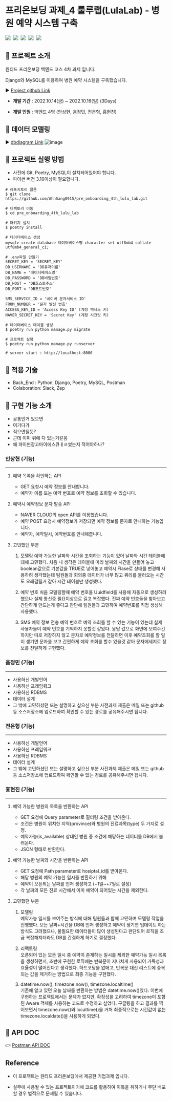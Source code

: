 # 프리온보딩 과제_4 룰루랩(LulaLab) - 병원 예약 시스템 구축
<img src="https://img.shields.io/badge/Python-3776AB?style=for-the-badge&logo=Python&logoColor=white"/>&nbsp;
<img src="https://img.shields.io/badge/Django-092E20?style=for-the-badge&logo=Django&logoColor=white"/>&nbsp;
<img src="https://img.shields.io/badge/Poetry-60A5FA?style=for-the-badge&logo=Poetry&logoColor=white"/>&nbsp;
<img src="https://img.shields.io/badge/MySQL-4479A1?style=for-the-badge&logo=MySQL&logoColor=white"/>&nbsp;
<img src="https://img.shields.io/badge/Postman-FF6C37?style=for-the-badge&logo=Postman&logoColor=white"/>&nbsp;

## 🏥 프로젝트 소개

원티드 프리온보딩 백엔드 코스 4차 과제 입니다.
  
Django와 MySQL를 이용하여 병원 예약 시스템을 구축했습니다.

▶️ [Project github Link](https://github.com/AhnSang0915/pre_onboarding_4th_lulu_lab)

- **개발 기간** : 2022.10.14(금) ~ 2022.10.16(일) (3Days)
  
- **개발 인원** : 백엔드 4명 (안상현, 음정민, 전은형, 홍현진)


## 🏥 데이터 모델링

▶️ [dbdiagram Link](https://dbdiagram.io/d/634921dff0018a1c5f030baa)
![image](https://user-images.githubusercontent.com/97498663/196033480-18bbc4aa-a7e3-40a9-abfe-c82236d8a9db.png)


## 🏥 프로젝트 실행 방법

- 사전에 Git, Poetry, MySQL이 설치되어있어야 합니다.
- 파이썬 버전 3.10이상이 필요합니다.

```shell
# 레포지토리 클론
$ git clone https://github.com/AhnSang0915/pre_onboarding_4th_lulu_lab.git

# 디렉토리 이동
$ cd pre_onboarding_4th_lulu_lab

# 패키지 설치
$ poetry install

# 데이터베이스 생성
mysql> create database 데이터베이스명 character set utf8mb4 collate utf8mb4_general_ci; 

# .env파일 만들기
SECRET_KEY = 'SECRET_KEY'
DB_USERNAME = 'DB유저이름'
DB_NAME = '데이터베이스명'
DB_PASSWORD = 'DB비밀번호'
DB_HOST = 'DB호스트주소'
DB_PORT = 'DB포트번호'

SMS_SERVICE_ID = '네이버 문자서비스 ID'
FROM_NUMBER = '문자 발신 번호'
ACCESS_KEY_ID = 'Access Key ID' (계정 엑세스 키)
NAVER_SECRET_KEY = 'Secret Key' (계정 시크릿 키)

# 데이터베이스 테이블 생성
$ poetry run python manage.py migrate

# 프로젝트 실행
$ poetry run python manage.py runserver

# server start : http://localhost:8000
```

## 🏥 적용 기술

- Back_End : Python, Django, Poetry, MySQL, Postman
- Colaboration: Slack, Zep
  

## 🏥 구현 기능 소개

- 공통인거 있으면
- 여기다가
- 적으면될듯?
- 근데 이미 위에 다 있는거같음
- 왜 파이썬장고마이에스큐ㅔㄹ썼는지 적어야하나?
  
### 안상현 (기능)
---  

1. 예약 목록을 확인하는 API
    - GET 요청시 예약 정보를 안내합니다.
    - 예약자 이름 또는 예약 번호로 예약 정보를 조회할 수 있습니다.
    
2. 예약시 예약정보 문자 발송 API
    - NAVER CLOUD의 open API를 이용했습니다.
    - 예약 POST 요청시 예약정보가 저장되면 예약 정보를 문자로 안내하는 기능입니다.
    - 예약자, 예약일시, 예약번호를 안내해줍니다.
    
3. 고민했던 부분
    1. 모델링
        예약 가능한 날짜와 시간을 조회하는 기능이 있어 날짜와 시간 테이블에 대해 고민했다. 처음 내 생각은 테이블에 미리 날짜와 시간을 만들어 놓고 boolean값으로 기본값을 TRUE로 넣어놓고 예약시 Flase로 상태를 변경해 사용하려 생각했는데 팀원들과 회의중 데이터가 너무 많고 쿼리를 불러오는 시간도 오래걸릴거 같아 시간 테이블만 생성했다.
    
    2. 예약 번호
        처음 모델링할때 예약 번호를 Uuidfield를 사용해 자동으로 생성하려 했으나 실제 통신중 필요이상으로 길고 복잡했다. 진짜 예약 번호들을 찾아보고 간단하게 만드는게 좋다고 판단해 팀원들과 고민하여 예약번호를 직접 생성해 사용했다.
        
    3. SMS 예약 정보 전송
        예약 번호로 예약 조회를 할 수 있는 기능이 있는데 실제 사용자들이 예약 번호를 기억하지 못할것 같았다. 응답 값으로 화면에 보여주긴 하지만 따로 저장하지 않고 문자로 예약정보를 전달하면 이후 예약조회를 할 일이 생기면 문자를 보고 간편하게 예약 조회를 할수 있을것 같아 문자메세지로 정보를 전달하게 구현했다.

### 음정민 (기능)

--- 

- 사용하신 개발언어
- 사용하신 프레임워크
- 사용하신 RDBMS
- 데이터 설계
- 그 밖에 고민하셨던 또는 설명하고 싶으신 부분 사전과제 제출은 메일 또는 github 등 소스저장소에 업로드하여 확인할 수 있는 경로를 공유해주시면 됩니다.

### 전은형 (기능)

--- 
- 사용하신 개발언어
- 사용하신 프레임워크
- 사용하신 RDBMS
- 데이터 설계
- 그 밖에 고민하셨던 또는 설명하고 싶으신 부분 사전과제 제출은 메일 또는 github 등 소스저장소에 업로드하여 확인할 수 있는 경로를 공유해주시면 됩니다.

### 홍현진 (기능)

--- 
1. 예약 가능한 병원의 목록을 반환하는 API
    - GET 요청에 Query parameter로 필터링 조건을 받아온다.
    - 조건은 병원이 위치한 지역(province)와 병원의 진료과목(type) 두 가지로 설정.
    - 예약가능(is_available) 상태인 병원 중 조건에 해당하는 데이터를 DB에서 불러온다.
    - JSON 형태로 반환한다.
    
2. 예약 가능한 날짜와 시간을 반환하는 API
    - GET 요청에 Path parameter로 hosiptal_id를 받아온다.
    - 해당 병원의 예약 가능한 일시를 반환하기 위해
    - 예약이 오픈되는 날짜를 먼저 생성하고 (+1일~+7일로 설정)
    - 각 날짜의 모든 진료 시간에서 이미 예약이 되어있는 시간을 제외한다.
    
3. 고민했던 부분
    1. 모델링    
        예약가능 일시를 보여주는 방식에 대해 팀원들과 함께 고민하며 모델링 작업을 진행했다. 모든 날짜+시간을 DB에 먼저 생성하고 예약이 생기면 업데이트 하는 방식도 고려했으나, 불필요한 테이터들이 많이 생성된다고 판단되어 로직을 조금 복잡해지더라도 DB를 간결하게 하기로 결정했다.

    2. 리펙토링    
        오픈되어 있는 모든 일시 중 예약이 존재하는 일시를 제외한 예약가능 일시 목록을 생성하면서, 초반에 구현한 로직에는 반복문이 지나치게 사용되어 가독성과 효율성이 떨어진다고 생각했다. 하드코딩을 없애고, 반복문 대신 리스트에 중복되는 값을 제거하는 방법으로 최종 기능을 구현했다.
        
    3. datetime.now(), timezone.now(), timezone.localtime()    
        기존에 알고 있던 오늘 날짜를 반환하는 방법은 datetime.now()였다. 이번에 구현하는 프로젝트에서는 문제가 없지만, 확장성을 고려하여 timezone이 포함된 Aware 객체를 사용하는 코드로 수정하고 싶었다. 구글링을 하고 결과를 찍어보면서 timezone.now()와 localtime()을 거쳐 최종적으로는 시간값이 없는 timezone.localdate()을 사용하게 되었다.


## 🏥 API DOC
👉 [Postman API DOC](https://documenter.getpostman.com/view/22579998/2s8479zwn1)



## Reference

- 이 프로젝트는 원티드 프리온보딩에서 제공한 기업과제 입니다.
  
- 실무에 사용될 수 있는 프로젝트이기에 코드를 활용하여 이득을 취하거나 무단 배포할 경우 법적으로 문제될 수 있습니다.
